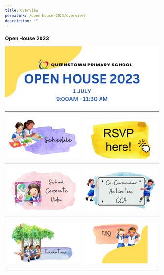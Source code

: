 ```yaml
---
title: Overview
permalink: /open-house-2023/overview/
description: ""
---
```

### **Open House 2023**

![](/images/Open%20House%202023/oh23-header3.png)

<table style="width:100%">
	<tbody><tr>
		<th style="width:50%">
<p><a href="/open-house-2023/schedule/">
<img src="/images/Open%20House%202023/oh23-schedule3.png">
</a></p>
</th><th style="width:50%">
<p><a href="/open-house-2023/rsvp/">
<img align="right" src="/images/Open%20House%202023/oh23-rsvp2.png">
	</a></p></th></tr>	
			<tr>
				<th style="width:50%">
<p><a href="/open-house-2023/corpvideo/">
<img src="/images/Open%20House%202023/oh23-schcorpvid2.png" style="width:100%">
</a></p>
		</th><th style="width:50%">
<p><a href="/open-house-2023/cca/">
<img src="/images/Open%20House%202023/oh23-cca3.png" style="width:100%">
	</a></p></th></tr>
		<tr><th style="width:50%">
<p><a href="/open-house-2023/facilities/">
<img src="/images/Open%20House%202023/oh23-facilities2.png" style="width:100%">
</a></p>	
			</th><th style="width:50%">
<p><a href="/open-house-2023/faq/">
<img src="/images/Open%20House%202023/oh23-faq2.png" style="width:100%">
	</a></p></th></tr>
</tbody></table>